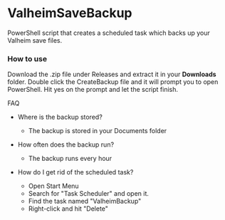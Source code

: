 # ValheimSaveBackup
PowerShell script that creates a scheduled task which backs up your Valheim save files.

### How to use 
Download the .zip file under Releases and extract it in your **Downloads** folder. Double click the CreateBackup file and it will prompt you to open PowerShell.
Hit yes on the prompt and let the script finish.

FAQ
- Where is the backup stored?
  - The backup is stored in your Documents folder
  
- How often does the backup run?
  - The backup runs every hour

- How do I get rid of the scheduled task?
  - Open Start Menu
  - Search for "Task Scheduler" and open it.
  - Find the task named "ValheimBackup"
  - Right-click and hit "Delete"
